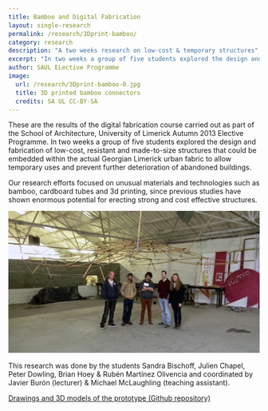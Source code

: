 ```yaml
---
title: Bamboo and Digital Fabrication
layout: single-research
permalink: /research/3Dprint-bamboo/
category: research
description: "A two weeks research on low-cost & temporary structures"
excerpt: "In two weeks a group of five students explored the design and fabrication of low-cost, resistant and made-to-size structures that could be embedded within the actual Georgian Limerick urban fabric to allow temporary uses and prevent further deterioration of abandoned buildings"
author: SAUL ELective Programme
image:
  url: /research/3Dprint-bamboo-0.jpg
  title: 3D printed bamboo connectors
  credits: SA UL CC-BY-SA
---
```


These are the results of the digital fabrication course carried out as part of the School of Architecture, University of Limerick Autumn 2013 Elective Programme. In two weeks a group of five students explored the design and fabrication of low-cost, resistant and made-to-size structures that could be embedded within the actual Georgian Limerick urban fabric to allow temporary uses and prevent further deterioration of abandoned buildings.

Our research efforts focused on unusual materials and technologies such as bamboo, cardboard tubes and 3d printing, since previous studies have shown enormous potential for erecting strong and cost effective structures.

<img src="/img/research/3Dprint-bamboo-1.jpg" />

This research was done by the students Sandra Bischoff, Julien Chapel, Peter Dowling, Brian Hoey & Rubén Martínez Olivencia and coordinated by Javier Burón (lecturer) & Michael McLaughling (teaching assistant).

[Drawings and 3D models of the prototype (Github repository)](https://github.com/FabLabLimerick/bamboo-3dprinter-elective)


